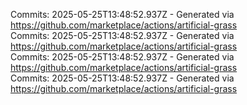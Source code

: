 Commits: 2025-05-25T13:48:52.937Z - Generated via https://github.com/marketplace/actions/artificial-grass
<br>
Commits: 2025-05-25T13:48:52.937Z - Generated via https://github.com/marketplace/actions/artificial-grass
<br>
Commits: 2025-05-25T13:48:52.937Z - Generated via https://github.com/marketplace/actions/artificial-grass
<br>
Commits: 2025-05-25T13:48:52.937Z - Generated via https://github.com/marketplace/actions/artificial-grass
<br>
